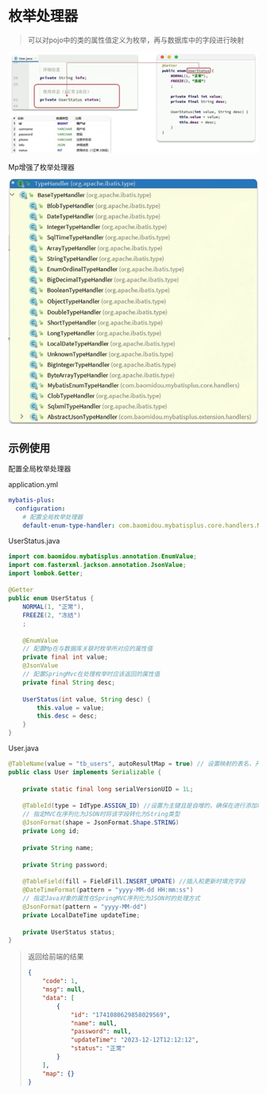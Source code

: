 # 枚举处理器

> 可以对pojo中的类的属性值定义为枚举，再与数据库中的字段进行映射

<img src="img/9.枚举处理器/image-20240115094148996.png" alt="image-20240115094148996" style="zoom:67%;" />

Mp增强了枚举处理器

<img src="img/9.枚举处理器/image-20240115094303389.png" alt="image-20240115094303389" style="zoom:67%;" />

## 示例使用

配置全局枚举处理器

application.yml

```yaml
mybatis-plus:
  configuration:
    # 配置全局枚举处理器
    default-enum-type-handler: com.baomidou.mybatisplus.core.handlers.MybatisEnumTypeHandler
```

UserStatus.java

```java
import com.baomidou.mybatisplus.annotation.EnumValue;
import com.fasterxml.jackson.annotation.JsonValue;
import lombok.Getter;

@Getter
public enum UserStatus {
    NORMAL(1, "正常"),
    FREEZE(2, "冻结")
    ;

    @EnumValue
    // 配置Mp在与数据库关联时枚举所对应的属性值
    private final int value;
    @JsonValue
    // 配置SpringMvc在处理枚举时应该返回的属性值
    private final String desc;

    UserStatus(int value, String desc) {
        this.value = value;
        this.desc = desc;
    }
}
```

User.java

```java
@TableName(value = "tb_users", autoResultMap = true) // 设置映射的表名，开启自动创建结果映射
public class User implements Serializable {

    private static final long serialVersionUID = 1L;

    @TableId(type = IdType.ASSIGN_ID) //设置为主键且是自增的，确保在进行添加时不会出错
    // 指定MVC在序列化为JSON时将该字段转化为String类型
    @JsonFormat(shape = JsonFormat.Shape.STRING)
    private Long id;

    private String name;

    private String password;

    @TableField(fill = FieldFill.INSERT_UPDATE) //插入和更新时填充字段
    @DateTimeFormat(pattern = "yyyy-MM-dd HH:mm:ss")
    // 指定Java对象的属性在SpringMVC序列化为JSON时的处理方式
    @JsonFormat(pattern = "yyyy-MM-dd")
    private LocalDateTime updateTime;

    private UserStatus status;
}
```

> 返回给前端的结果
>
> ```json
> {
>     "code": 1,
>     "msg": null,
>     "data": [
>         {
>             "id": "1741080629858029569",
>             "name": null,
>             "password": null,
>             "updateTime": "2023-12-12T12:12:12",
>             "status": "正常"
>         }
>     ],
>     "map": {}
> }
> ```
